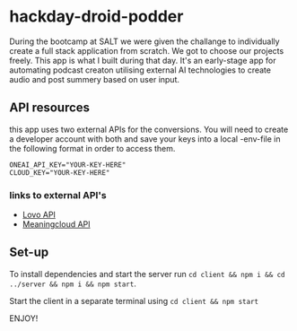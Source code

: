 # hackday-droid-podder
During the bootcamp at SALT we were given the challange to individually create a full stack application from scratch.
We got to choose our projects freely.
This app is what I built during that day.
It's an early-stage app for automating podcast creaton utilising external AI technologies to create audio and post summery based on user input.

## API resources
this app uses two external APIs for the conversions. You will need to create a developer account with both and save your keys into a local -env-file in the following format in order to access them. 

```
ONEAI_API_KEY="YOUR-KEY-HERE"
CLOUD_KEY="YOUR-KEY-HERE"
```

### links to external API's 
- [Lovo API](https://api.lovo.ai/)
- [Meaningcloud API](https://www.meaningcloud.com/)


## Set-up
To install dependencies and start the server run ``cd client && npm i && cd ../server && npm i && npm start``.

Start the client in a separate terminal using ``cd client && npm start``

ENJOY! 
